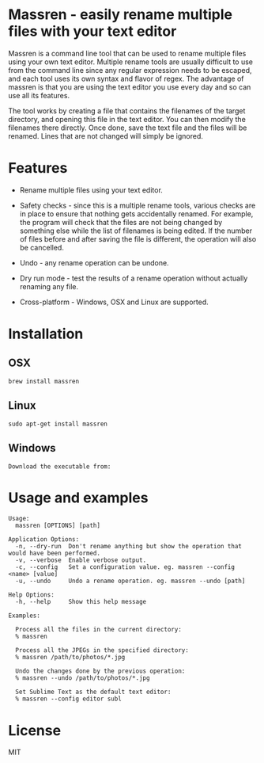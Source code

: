 # Massren - easily rename multiple files with your text editor

Massren is a command line tool that can be used to rename multiple files using your own text editor. Multiple rename tools are usually difficult to use from the command line since any regular expression needs to be escaped, and each tool uses its own syntax and flavor of regex. The advantage of massren is that you are using the text editor you use every day and so can use all its features.

The tool works by creating a file that contains the filenames of the target directory, and opening this file in the text editor. You can then modify the filenames there directly. Once done, save the text file and the files will be renamed. Lines that are not changed will simply be ignored.

# Features

- Rename multiple files using your text editor.

- Safety checks - since this is a multiple rename tools, various checks are in place to ensure that nothing gets accidentally renamed. For example, the program will check that the files are not being changed by something else while the list of filenames is being edited. If the number of files before and after saving the file is different, the operation will also be cancelled.

- Undo - any rename operation can be undone.

- Dry run mode - test the results of a rename operation without actually renaming any file.

- Cross-platform - Windows, OSX and Linux are supported.

# Installation

## OSX

	brew install massren
	
## Linux

	sudo apt-get install massren
	
## Windows

	Download the executable from: 
	
# Usage and examples

	Usage:
	  massren [OPTIONS] [path]

	Application Options:
	  -n, --dry-run  Don't rename anything but show the operation that would have been performed.
	  -v, --verbose  Enable verbose output.
	  -c, --config   Set a configuration value. eg. massren --config <name> [value]
	  -u, --undo     Undo a rename operation. eg. massren --undo [path]

	Help Options:
	  -h, --help     Show this help message

	Examples:

	  Process all the files in the current directory:
	  % massren

	  Process all the JPEGs in the specified directory:
	  % massren /path/to/photos/*.jpg

	  Undo the changes done by the previous operation:
	  % massren --undo /path/to/photos/*.jpg

	  Set Sublime Text as the default text editor:
	  % massren --config editor subl
	
# License

MIT
